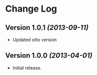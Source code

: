 Change Log
==========

Version 1.0.1 *(2013-09-11)*
----------------------------

* Updated otto version

Version 1.0.0 *(2013-04-01)*
----------------------------

* Initial release.
